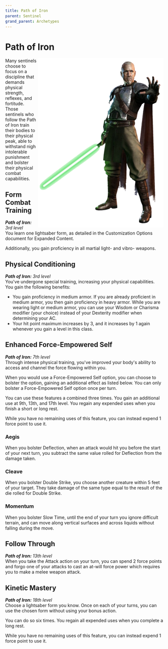 ```yaml
---
title: Path of Iron
parent: Sentinel
grand_parent: Archetypes
---
```


# Path of Iron 

<img src='../../../../zzImages/Classes/sentinel_iron.png' style='float:right; width:400px;'>




Many sentinels choose to focus on a discipline that demands physical strength, reflexes, and fortitude. Those sentinels who follow the Path of Iron train their bodies to their physical peak, able to withstand nigh intolerable punishment and bolster their physical combat capabilities. 

## Form Combat Training
_**Path of Iron:** 3rd level_<br>
You learn one lightsaber form, as detailed in the Customization Options document for Expanded Content. 

Additionally, you gain proficiency in all martial light- and vibro- weapons.

## Physical Conditioning
_**Path of Iron:** 3rd level_<br>
You've undergone special training, increasing your physical capabilities. You gain the following benefits: 
- You gain proficiency in medium armor. If you are already proficient in medium armor, you then gain proficiency in heavy armor. While you are wearing light or medium armor, you can use your Wisdom or Charisma modifier (your choice) instead of your Dexterity modifier when determining your AC.
- Your hit point maximum increases by 3, and it increases by 1 again whenever you gain a level in this class.



## Enhanced Force-Empowered Self
_**Path of Iron:** 7th level_<br>
Through intense physical training, you've improved your body's ability to access and channel the force flowing within you. 

When you would use a Force-Empowered Self option, you can choose to bolster the option, gaining an additional effect as listed below. You can only bolster a Force-Empowered Self option once per turn. 

You can use these features a combined three times. You gain an additional use at 9th, 13th, and 17th level. You regain any expended uses when you finish a short or long rest.

While you have no remaining uses of this feature, you can instead expend 1 force point to use it.

### Aegis
When you bolster Deflection, when an attack would hit you before the start of your next turn, you subtract the same value rolled for Deflection from the damage taken.

### Cleave
When you bolster Double Strike, you choose another creature within 5 feet of your target. They take damage of the same type equal to the result of the die rolled for Double Strike.

### Momentum
When you bolster Slow Time, until the end of your turn you ignore difficult terrain, and can move along vertical surfaces and across liquids without falling during the move.

## Follow Through
_**Path of Iron:** 13th level_<br>
When you take the Attack action on your turn, you can spend 2 force points and forgo one of your attacks to cast an at-will force power which requires you to make a melee weapon attack.

## Kinetic Mastery
_**Path of Iron:** 18th level_<br>
Choose a lightsaber form you know. Once on each of your turns, you can use the chosen form without using your bonus action. 

You can do so six times. You regain all expended uses when you complete a long rest.

While you have no remaining uses of this feature, you can instead expend 1 force point to use it.
